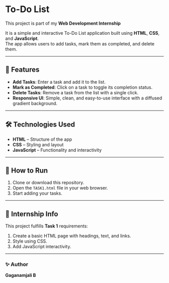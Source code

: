 #  To-Do List 

This project is part of my **Web Development Internship** 

It is a simple and interactive To-Do List application built using **HTML**, **CSS**, and **JavaScript**.  
The app allows users to add tasks, mark them as completed, and delete them.

---

## 🚀 Features
- **Add Tasks**: Enter a task and add it to the list.
- **Mark as Completed**: Click on a task to toggle its completion status.
- **Delete Tasks**: Remove a task from the list with a single click.
- **Responsive UI**: Simple, clean, and easy-to-use interface with a diffused gradient background.

---

## 🛠️ Technologies Used
- **HTML** – Structure of the app
- **CSS** – Styling and layout
- **JavaScript** – Functionality and interactivity

---

## 📂 How to Run
1. Clone or download this repository.
2. Open the `TASK1.html` file in your web browser.
3. Start adding your tasks.

---

## 📜 Internship Info
This project fulfills **Task 1** requirements:
1. Create a basic HTML page with headings, text, and links.
2. Style using CSS.
3. Add JavaScript interactivity.

---

### ✨ Author
**Gaganamjali B**
